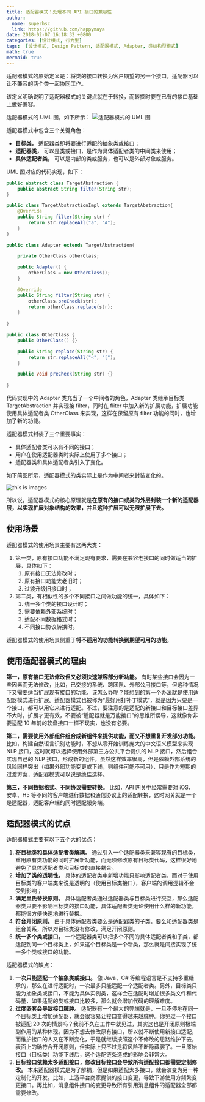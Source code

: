 ```yaml
---
title: 适配器模式：处理不同 API 接口的兼容性
author:
  name: superhsc
  link: https://github.com/happymaya
date: 2018-02-07 16:18:32 +0800
categories: [设计模式, 行为型]
tags:  [设计模式, Design Pattern, 适配器模式, Adapter, 类结构型模式]
math: true
mermaid: true
---
```


适配器模式的原始定义是：将类的接口转换为客户期望的另一个接口，适配器可以让不兼容的两个类一起协同工作。

该定义明确说明了适配器模式的关键点就在于转换，而转换时要在已有的接口基础上做好兼容。

适配器模式的 UML 图，如下所示：
![适配器模式的 UML 图](https://maxpixelton.github.io/images/assert/design-patterns/adapter-uml.png)

适配器模式中包含三个关键角色：

- **目标类，** 适配器类即将要进行适配的抽象类或接口；
- **适配器类，** 可以是类或接口，是作为具体适配者类的中间类来使用；
- **具体适配者类，** 可以是内部的类或服务，也可以是外部对象或服务。

UML 图对应的代码实现，如下：

```java
public abstract class TargetAbstraction {
    public abstract String filter(String str);
}

public class TargetAbstractionImpl extends TargetAbstraction{
    @Override
    public String filter(String str) {
        return str.replaceAll("a", "A");
    }
}

public class Adapter extends TargetAbstraction{

    private OtherClass otherClass;

    public Adapter() {
        otherClass = new OtherClass();
    }

    @Override
    public String filter(String str) {
        otherClass.preCheck(str);
        return otherClass.replace(str);
    }
    
}

public class OtherClass {
    public OtherClass() {}

    public String replace(String str) {
        return str.replaceAll("<", "[");
    }

    public void preCheck(String str) {}
    
}
```

代码实现中的 Adapter 类充当了一个中间者的角色，Adapter 类继承目标类 TargetAbstraction 并实现接 filter，同时在 fliter 中加入新的扩展功能，扩展功能使用具体适配者类 OtherClass 来实现，这样在保留原有 filter 功能的同时，也增加了新的功能。

适配器模式封装了三个重要事实：

- 具体适配者类可以有不同的接口；
- 用户在使用适配器类时实际上使用了多个接口；
- 适配器类和具体适配者类引入了变化。

如下简图所示，适配器模式的类实际上是作为中间者来封装变化的。

![this is images](https://maxpixelton.github.io/images/assert/design-patterns/adapter-after-uml.png#crop=0&crop=0&crop=1&crop=1&id=bnGwX&originHeight=164&originWidth=427&originalType=binary&ratio=1&rotation=0&showTitle=false&status=done&style=none&title=)

所以说，适配器模式的核心原理就是**在原有的接口或类的外层封装一个新的适配器层，以实现扩展对象结构的效果，并且这种扩展可以无限扩展下去。**

## 使用场景

适配器模式的使用场景主要有这两大类：

1. 第一类，原有接口功能不满足现有要求，需要在兼容老接口的同时做适当的扩展，具体如下： 
   1. 原有接口无法修改时；
   1. 原有接口功能太老旧时；
   1. 过渡升级旧接口时；
2. 第二类，有相似性的多个不同接口之间做功能的统一，具体如下： 
   1. 统一多个类的接口设计时；
   1. 需要依赖外部系统时；
   1. 适配不同数据格式时；
   1. 不同接口协议转换时。

适配器模式的使用场景侧重于**将不适用的功能转换到期望可用的功能**。

## 使用适配器模式的理由

**第一，原有接口无法修改但又必须快速兼容部分新功能。** 有时某些接口会因为一些因素而无法修改，比如，已交接的系统、跨团队、外部公用接口等，但这种情况下又需要适当扩展现有接口的功能，该怎么办呢？能想到的第一个办法就是使用适配器模式进行扩展。适配器模式也被称为“最好用打补丁模式”，就是因为只要是一个接口，都可以用它来进行适配。不过，要注意的是适配的新接口和目标接口差异不大时，扩展才更有效，不要被“适配器就是万能接口”的思维所误导，这就像你非要适配 10 年前的软盘接口一样不现实，也没有必要。

**第二，需要使用外部组件组合成新组件来提供功能，而又不想重复开发部分功能。** 比如，构建自然语言识别功能时，不想从零开始训练庞大的中文语义模型来实现 NLP 接口，这时就可以选择使用外部第三方公共平台提供的 NLP 接口，然后组合实现自己的 NLP 接口，形成新的组件。虽然这样效率很高，但是依赖外部系统的风险同样突出（如果外部功能变更或下线，则组件可能不可用），只是作为短期的过渡方案，适配器模式可以说是绝佳选择。

**第三，不同数据格式、不同协议需要转换。** 比如，API 网关中经常需要对 iOS、安卓、H5 等不同的客户端进行数据和通信协议上的适配转换，这时网关就是一个是适配器，适配客户端的同时适配服务端。

## 适配器模式的优点

适配器模式主要有以下五个大的优点：

1. **将目标类和具体适配者类解耦。** 通过引入一个适配器类来兼容现有的目标类，重用原有类功能的同时扩展新功能，而无须修改原有目标类代码，这样很好地避免了具体适配者类和目标类的直接耦合。
2. **增加了类的透明性。** 具体的适配者类中新增功能只影响适配者类，而对于使用目标类的客户端类来说是透明的（使用目标类接口），客户端的调用逻辑不会受到影响；
3. **满足里氏替换原则。** 具体适配者类通过适配器类与目标类进行交互，那么适配器类只要不影响目标类的接口功能，具体适配者类无论使用什么样的新功能，都能很方便快速地进行替换。
4. **符合开闭原则。** 由于具体适配者类要么是适配器类的子类，要么和适配器类是组合关系，所以对目标类没有修改，满足开闭原则。
5. **统一多个类或接口。** 一个适配器类可以把多个不同的具体适配者类和子类，都适配到同一个目标类上，如果这个目标类是一个新类，那么就是间接实现了统一多个类或接口的功能。

适配器模式的缺点：

1. **一次只能适配一个抽象类或接口。** 像 Java、C# 等编程语言是不支持多重继承的，那么在进行适配时，一次最多只能适配一个适配者类。另外，目标类只能为抽象类或接口，不能为具体实例类，这样会在适配时增加很多类文件和代码量，如果适配的类或接口比较多，那么就会增加代码的理解难度。
2. **过度嵌套会导致接口臃肿。** 适配器有一个最大的弊端就是，一旦不停地在同一个目标类上增加适配器，就会很容易让接口变得越来越臃肿。你见过一个接口被适配 20 次的情景吗？我前不久在工作中就见过，其实这也是开闭原则极端副作用的某种体现。因为不想去修改原有接口，所以就不断使用新接口适配，而维护接口的人又在不断变化，于是就继续按照这个不修改的思路维护下去，表面上的确符合开闭原则，但实际上只不过是将风险不断隐藏罢了。一旦原始接口（目标类）功能下线后，这个适配链条造成的影响会非常大。
3. **目标接口依赖太多适配接口，修改目标接口会导致所有适配接口都需要定制修改。** 本来适配器模式是为了解耦，但是如果适配太多接口，就会演变为另一种定制化的开发。比如，上游平台商家提供的接口变更，导致下游使用方频繁变更接口。再比如，消息组件接口的变更导致所有引用消息组件的适配器全部都需要修改。
